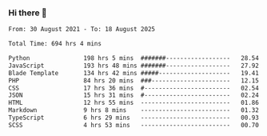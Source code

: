 ### Hi there 👋

<!--
**dominoto/dominoto** is a ✨ _special_ ✨ repository because its `README.md` (this file) appears on your GitHub profile.

Here are some ideas to get you started:

- 🔭 I’m currently working on ...
- 🌱 I’m currently learning ...
- 👯 I’m looking to collaborate on ...
- 🤔 I’m looking for help with ...
- 💬 Ask me about ...
- 📫 How to reach me: ...
- 😄 Pronouns: ...
- ⚡ Fun fact: ...
-->
<!--START_SECTION:waka-->

```txt
From: 30 August 2021 - To: 18 August 2025

Total Time: 694 hrs 4 mins

Python               198 hrs 5 mins  #######------------------   28.54 %
JavaScript           193 hrs 48 mins #######------------------   27.92 %
Blade Template       134 hrs 42 mins #####--------------------   19.41 %
PHP                  84 hrs 20 mins  ###----------------------   12.15 %
CSS                  17 hrs 36 mins  #------------------------   02.54 %
JSON                 15 hrs 31 mins  #------------------------   02.24 %
HTML                 12 hrs 55 mins  -------------------------   01.86 %
Markdown             9 hrs 8 mins    -------------------------   01.32 %
TypeScript           6 hrs 29 mins   -------------------------   00.93 %
SCSS                 4 hrs 53 mins   -------------------------   00.70 %
```

<!--END_SECTION:waka-->

